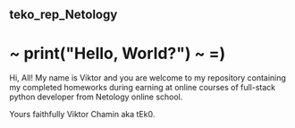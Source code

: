 ## teko_rep_Netology

# ~ print("Hello, World?") ~ =)

Hi, All! 
    My name is Viktor and you are welcome to my repository containing my completed homeworks
    during earning at online courses of full-stack python developer from
    Netology online school.

Yours faithfully Viktor Chamin aka tEk0.